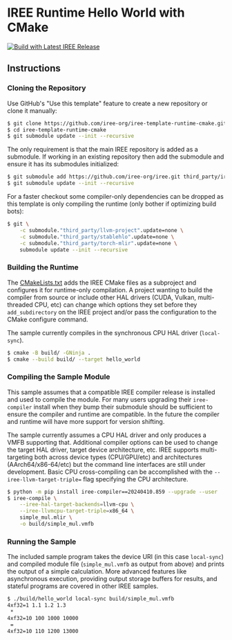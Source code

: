 # IREE Runtime Hello World with CMake

[![Build with Latest IREE Release](https://github.com/iree-org/iree-template-runtime-cmake/actions/workflows/build-and-test.yml/badge.svg?query=branch%3Amain+event%3Apush)](https://github.com/iree-org/iree-template-runtime-cmake/actions/workflows/build-and-test.yml?query=branch%3Amain+event%3Apush)

## Instructions

### Cloning the Repository

Use GitHub's "Use this template" feature to create a new repository or clone it
manually:

```sh
$ git clone https://github.com/iree-org/iree-template-runtime-cmake.git
$ cd iree-template-runtime-cmake
$ git submodule update --init --recursive
```

The only requirement is that the main IREE repository is added as a submodule.
If working in an existing repository then add the submodule and ensure it has
its submodules initialized:

```sh
$ git submodule add https://github.com/iree-org/iree.git third_party/iree/
$ git submodule update --init --recursive
```

For a faster checkout some compiler-only dependencies can be dropped as this
template is only compiling the runtime (only bother if optimizing build bots):

```sh
$ git \
    -c submodule."third_party/llvm-project".update=none \
    -c submodule."third_party/stablehlo".update=none \
    -c submodule."third_party/torch-mlir".update=none \
    submodule update --init --recursive
```

### Building the Runtime

The [CMakeLists.txt](./CMakeLists.txt) adds the IREE CMake files as a subproject
and configures it for runtime-only compilation. A project wanting to build the
compiler from source or include other HAL drivers (CUDA, Vulkan, multi-threaded
CPU, etc) can change which options they set before they `add_subdirectory` on
the IREE project and/or pass the configuration to the CMake configure command.

The sample currently compiles in the synchronous CPU HAL driver (`local-sync`).

```sh
$ cmake -B build/ -GNinja .
$ cmake --build build/ --target hello_world
```

### Compiling the Sample Module

This sample assumes that a compatible IREE compiler release is installed and
used to compile the module. For many users upgrading their `iree-compiler`
install when they bump their submodule should be sufficient to ensure the
compiler and runtime are compatible. In the future the compiler and runtime
will have more support for version shifting.

The sample currently assumes a CPU HAL driver and only produces a VMFB
supporting that. Additional compiler options can be used to change the target
HAL driver, target device architecture, etc. IREE supports multi-targeting both
across device types (CPU/GPU/etc) and architectures (AArch64/x86-64/etc) but the
command line interfaces are still under development. Basic CPU cross-compiling
can be accomplished with the `--iree-llvm-target-triple=` flag specifying the
CPU architecture.

```sh
$ python -m pip install iree-compiler==20240410.859 --upgrade --user
$ iree-compile \
    --iree-hal-target-backends=llvm-cpu \
    --iree-llvmcpu-target-triple=x86_64 \
    simple_mul.mlir \
    -o build/simple_mul.vmfb
```

### Running the Sample

The included sample program takes the device URI (in this case `local-sync`) and
compiled module file (`simple_mul.vmfb` as output from above) and prints the
output of a simple calculation. More advanced features like asynchronous
execution, providing output storage buffers for results, and stateful programs
are covered in other IREE samples.

```sh
$ ./build/hello_world local-sync build/simple_mul.vmfb
4xf32=1 1.1 1.2 1.3
 *
4xf32=10 100 1000 10000
 =
4xf32=10 110 1200 13000
```
